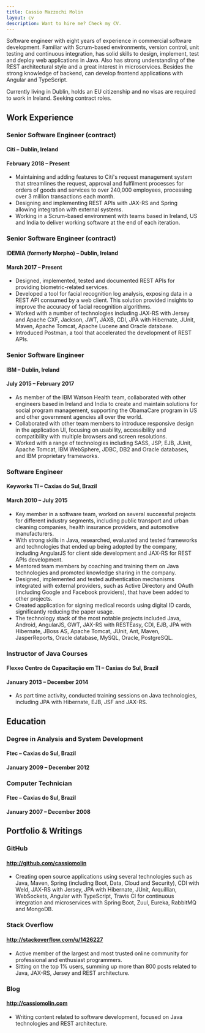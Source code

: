 ```yaml
---
title: Cassio Mazzochi Molin
layout: cv
description: Want to hire me? Check my CV.
---
```


Software engineer with eight years of experience in commercial software development. Familiar with Scrum-based environments, version control, unit testing and continuous integration, has solid skills to design, implement, test and deploy web applications in Java. Also has strong understanding of the REST architectural style and a great interest in microservices. Besides the strong knowledge of backend, can develop frontend applications with Angular and TypeScript.

Currently living in Dublin, holds an EU citizenship and no visas are required to work in Ireland. Seeking contract roles.

## Work Experience

### Senior Software Engineer (contract)
#### Citi – Dublin, Ireland
#### February 2018 – Present
- Maintaining and adding features to Citi's request management system that streamlines the request, approval and fulfilment processes for orders of goods and services to over 240,000 employees, processing over 3 million transactions each month.
- Designing and implementing REST APIs with JAX-RS and Spring allowing integration with external systems.
- Working in a Scrum-based environment with teams based in Ireland, US and India to deliver working software at the end of each iteration.

### Senior Software Engineer (contract)
#### IDEMIA (formerly Morpho) – Dublin, Ireland
#### March 2017 – Present
- Designed, implemented, tested and documented REST APIs for providing biometric-related services.
- Developed a tool for facial recognition log analysis, exposing data in a REST API consumed by a web client. This solution provided insights to improve the accuracy of facial recognition algorithms.
- Worked with a number of technologies including JAX-RS with Jersey and Apache CXF, Jackson, JWT, JAXB, CDI, JPA with Hibernate, JUnit, Maven, Apache Tomcat, Apache Lucene and Oracle database.
- Introduced Postman, a tool that accelerated the development of REST APIs.
  
### Senior Software Engineer
#### IBM – Dublin, Ireland
#### July 2015 – February 2017
- As member of the IBM Watson Health team, collaborated with other engineers based in Ireland and India to create and maintain solutions for social program management, supporting the ObamaCare program in US and other government agencies all over the world.
- Collaborated with other team members to introduce responsive design in the application UI, focusing on usability, accessibility and compatibility with multiple browsers and screen resolutions.
- Worked with a range of technologies including SASS, JSP, EJB, JUnit, Apache Tomcat, IBM WebSphere, JDBC, DB2 and Oracle databases, and IBM proprietary frameworks.

### Software Engineer
#### Keyworks TI – Caxias do Sul, Brazil
#### March 2010 – July 2015
- Key member in a software team, worked on several successful projects for different industry segments, including public transport and urban cleaning companies, health insurance providers, and automotive manufacturers.
- With strong skills in Java, researched, evaluated and tested frameworks and technologies that ended up being adopted by the company, including AngularJS for client side development and JAX-RS for REST APIs development.
- Mentored team members by coaching and training them on Java technologies and promoted knowledge sharing in the company.
- Designed, implemented and tested authentication mechanisms integrated with external providers, such as Active Directory and OAuth (including Google and Facebook providers), that have been added to other projects.
- Created application for signing medical records using digital ID cards, significantly reducing the paper usage.
- The technology stack of the most notable projects included Java, Android, AngularJS, GWT, JAX-RS with RESTEasy, CDI, EJB, JPA with Hibernate, JBoss AS, Apache Tomcat, JUnit, Ant, Maven, JasperReports, Oracle database, MySQL, Oracle, PostgreSQL.

### Instructor of Java Courses
#### Flexxo Centro de Capacitação em TI – Caxias do Sul, Brazil
#### January 2013 – December 2014
- As part time activity, conducted training sessions on Java technologies, including JPA with Hibernate, EJB, JSF and JAX-RS.

## Education

### Degree in Analysis and System Development
#### Ftec – Caxias do Sul, Brazil
#### January 2009 – December 2012

### Computer Technician
#### Ftec – Caxias do Sul, Brazil
#### January 2007 – December 2008

## Portfolio & Writings

### GitHub
#### http://github.com/cassiomolin
- Creating open source applications using several technologies such as Java, Maven, Spring (including Boot, Data, Cloud and Security), CDI with Weld, JAX-RS with Jersey, JPA with Hibernate, JUnit, Arquillian, WebSockets, Angular with TypeScript, Travis CI for continuous integration and microservices with Spring Boot, Zuul, Eureka, RabbitMQ and MongoDB.

### Stack Overflow  
#### http://stackoverflow.com/u/1426227
- Active member of the largest and most trusted online community for professional and enthusiast programmers. 
- Sitting on the top 1% users, summing up more than 800 posts related to Java, JAX-RS, Jersey and REST architecture.

### Blog
#### http://cassiomolin.com
- Writing content related to software development, focused on Java technologies and REST architecture. 

